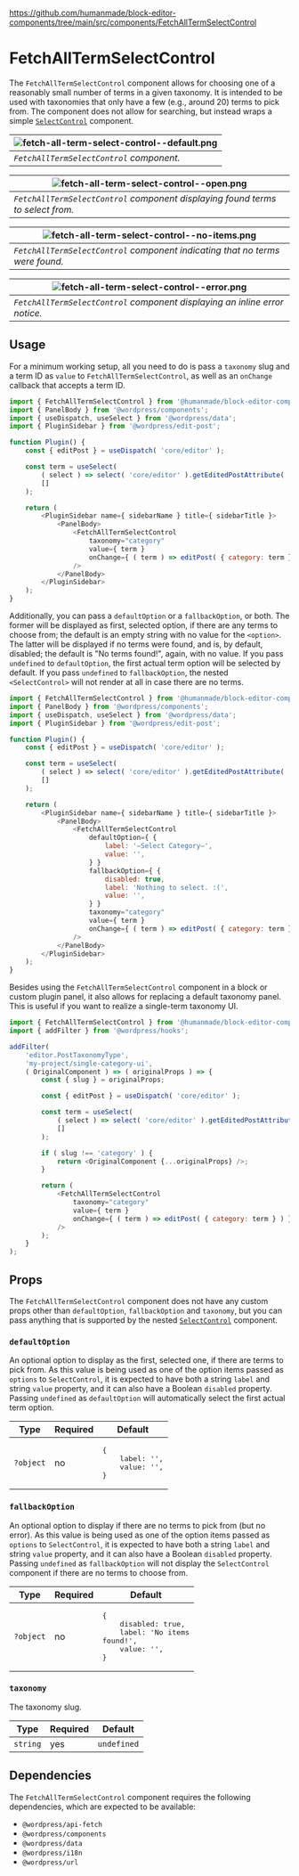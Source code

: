 https://github.com/humanmade/block-editor-components/tree/main/src/components/FetchAllTermSelectControl

# FetchAllTermSelectControl

The `FetchAllTermSelectControl` component allows for choosing one of a reasonably small number of terms in a given taxonomy.
It is intended to be used with taxonomies that only have a few (e.g., around 20) terms to pick from.
The component does not allow for searching, but instead wraps a simple [`SelectControl`](https://github.com/WordPress/gutenberg/blob/trunk/packages/components/src/select-control/index.tsx) component.

| ![fetch-all-term-select-control--default.png](../../../assets/images/fetch-all-term-select-control--default.png) |
|---|
| _`FetchAllTermSelectControl` component._ |

| ![fetch-all-term-select-control--open.png](../../../assets/images/fetch-all-term-select-control--open.png) |
|---|
| _`FetchAllTermSelectControl` component displaying found terms to select from._ |

| ![fetch-all-term-select-control--no-items.png](../../../assets/images/fetch-all-term-select-control--no-items.png) |
|---|
| _`FetchAllTermSelectControl` component indicating that no terms were found._ |

| ![fetch-all-term-select-control--error.png](../../../assets/images/fetch-all-term-select-control--error.png) |
|---|
| _`FetchAllTermSelectControl` component displaying an inline error notice._ |

## Usage

For a minimum working setup, all you need to do is pass a `taxonomy` slug and a term ID as `value` to `FetchAllTermSelectControl`, as well as an `onChange` callback that accepts a term ID.

```js
import { FetchAllTermSelectControl } from '@humanmade/block-editor-components';
import { PanelBody } from '@wordpress/components';
import { useDispatch, useSelect } from '@wordpress/data';
import { PluginSidebar } from '@wordpress/edit-post';

function Plugin() {
	const { editPost } = useDispatch( 'core/editor' );

	const term = useSelect(
		( select ) => select( 'core/editor' ).getEditedPostAttribute( 'category' )?.[0],
		[]
	);

	return (
		<PluginSidebar name={ sidebarName } title={ sidebarTitle }>
			<PanelBody>
				<FetchAllTermSelectControl
					taxonomy="category"
					value={ term }
					onChange={ ( term ) => editPost( { category: term } ) }
				/>
			</PanelBody>
		</PluginSidebar>
	);
}
```

Additionally, you can pass a `defaultOption` or a `fallbackOption`, or both.
The former will be displayed as first, selected option, if there are any terms to choose from; the default is an empty string with no value for the `<option>`.
The latter will be displayed if no terms were found, and is, by default, disabled; the default is "No terms found!", again, with no value.
If you pass `undefined` to `defaultOption`, the first actual term option will be selected by default.
If you pass `undefined` to `fallbackOption`, the nested `<SelectControl>` will not render at all in case there are no terms.

```js
import { FetchAllTermSelectControl } from '@humanmade/block-editor-components';
import { PanelBody } from '@wordpress/components';
import { useDispatch, useSelect } from '@wordpress/data';
import { PluginSidebar } from '@wordpress/edit-post';

function Plugin() {
	const { editPost } = useDispatch( 'core/editor' );

	const term = useSelect(
		( select ) => select( 'core/editor' ).getEditedPostAttribute( 'category' )?.[0],
		[]
	);

	return (
		<PluginSidebar name={ sidebarName } title={ sidebarTitle }>
			<PanelBody>
				<FetchAllTermSelectControl
					defaultOption={ {
						label: '—Select Category—',
						value: '',
					} }
					fallbackOption={ {
						disabled: true,
						label: 'Nothing to select. :(',
						value: '',
					} }
					taxonomy="category"
					value={ term }
					onChange={ ( term ) => editPost( { category: term } ) }
				/>
			</PanelBody>
		</PluginSidebar>
	);
}
```

Besides using the `FetchAllTermSelectControl` component in a block or custom plugin panel, it also allows for replacing a default taxonomy panel.
This is useful if you want to realize a single-term taxonomy UI.

```js
import { FetchAllTermSelectControl } from '@humanmade/block-editor-components';
import { addFilter } from '@wordpress/hooks';

addFilter(
	'editor.PostTaxonomyType',
	'my-project/single-category-ui',
	( OriginalComponent ) => ( originalProps ) => {
		const { slug } = originalProps;

		const { editPost } = useDispatch( 'core/editor' );

		const term = useSelect(
			( select ) => select( 'core/editor' ).getEditedPostAttribute( 'category' )?.[0],
			[]
		);

		if ( slug !== 'category' ) {
			return <OriginalComponent {...originalProps} />;
		}

		return (
			<FetchAllTermSelectControl
				taxonomy="category"
				value={ term }
				onChange={ ( term ) => editPost( { category: term } ) }
			/>
		);
	}
);
```

## Props

The `FetchAllTermSelectControl` component does not have any custom props other than `defaultOption`, `fallbackOption` and `taxonomy`, but you can pass anything that is supported by the nested [`SelectControl`](https://github.com/WordPress/gutenberg/blob/trunk/packages/components/src/select-control/index.tsx) component.

### `defaultOption`

An optional option to display as the first, selected one, if there are terms to pick from.
As this value is being used as one of the option items passed as `options` to `SelectControl`, it is expected to have both a string `label` and string `value` property, and it can also have a Boolean `disabled` property.
Passing `undefined` as `defaultOption` will automatically select the first actual term option.

| Type             | Required        | Default                                                                       |
|------------------|-----------------|-------------------------------------------------------------------------------|
| `?object`        | no              | <pre>{<br>    label: '',<br>    value: '',<br>}</pre> |

### `fallbackOption`

An optional option to display if there are no terms to pick from (but no error).
As this value is being used as one of the option items passed as `options` to `SelectControl`, it is expected to have both a string `label` and string `value` property, and it can also have a Boolean `disabled` property.
Passing `undefined` as `fallbackOption` will not display the `SelectControl` component if there are no terms to choose from.

| Type      | Required | Default                                                                                     |
|-----------|----------|---------------------------------------------------------------------------------------------|
| `?object` | no       | <pre>{<br>    disabled: true,<br>    label: 'No items found!',<br>    value: '',<br>}</pre> |

### `taxonomy`

The taxonomy slug.

| Type                                 | Required                             | Default                              |
|--------------------------------------|--------------------------------------|--------------------------------------|
| `string`                             | yes                                  | `undefined`                          |

## Dependencies

The `FetchAllTermSelectControl` component requires the following dependencies, which are expected to be available:

- `@wordpress/api-fetch`
- `@wordpress/components`
- `@wordpress/data`
- `@wordpress/i18n`
- `@wordpress/url`
